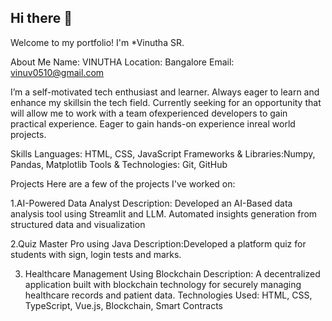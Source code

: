 ## Hi there 👋

Welcome to my portfolio! I'm *Vinutha SR. 


About Me
Name: VINUTHA
Location: Bangalore
Email: vinuv0510@gmail.com



I’m a self-motivated tech enthusiast and learner. Always eager to learn and enhance my skillsin the tech field. Currently seeking for an opportunity that will allow me to work with a team ofexperienced developers to gain practical experience. Eager to gain hands-on experience inreal world projects.

Skills
Languages: HTML, CSS, JavaScript
Frameworks & Libraries:Numpy, Pandas, Matplotlib
Tools & Technologies: Git, GitHub

Projects
Here are a few of the projects I've worked on:

1.AI-Powered Data Analyst
 Description: Developed an AI-Based data analysis tool using Streamlit and LLM. Automated insights generation from structured data and visualization

2.Quiz Master Pro using Java
  Description:Developed a platform quiz for students with sign, login tests and marks.

3. Healthcare Management Using Blockchain
Description: A decentralized application built with blockchain technology for securely managing healthcare records and patient data.
Technologies Used: HTML, CSS, TypeScript, Vue.js, Blockchain, Smart Contracts

